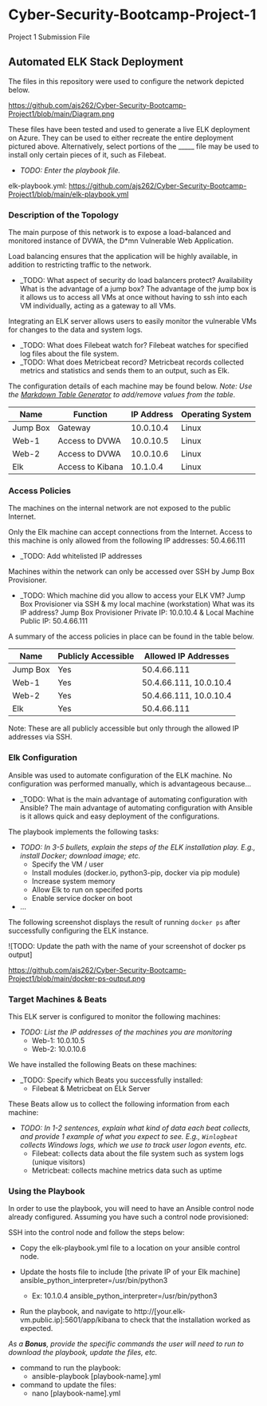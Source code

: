 # Cyber-Security-Bootcamp-Project-1
Project 1 Submission File 

## Automated ELK Stack Deployment

The files in this repository were used to configure the network depicted below.

https://github.com/ajs262/Cyber-Security-Bootcamp-Project1/blob/main/Diagram.png

These files have been tested and used to generate a live ELK deployment on Azure. They can be used to either recreate the entire deployment pictured above. Alternatively, select portions of the _____ file may be used to install only certain pieces of it, such as Filebeat.

  - _TODO: Enter the playbook file._

elk-playbook.yml:
https://github.com/ajs262/Cyber-Security-Bootcamp-Project1/blob/main/elk-playbook.yml

### Description of the Topology

The main purpose of this network is to expose a load-balanced and monitored instance of DVWA, the D*mn Vulnerable Web Application.

Load balancing ensures that the application will be highly available, in addition to restricting traffic to the network.
- _TODO: What aspect of security do load balancers protect? Availability 
	 What is the advantage of a jump box? The advantage of the jump box is it allows us to access all VMs at once without having to ssh into each VM individually, acting as a gateway to all VMs.

Integrating an ELK server allows users to easily monitor the vulnerable VMs for changes to the data and system logs.
- _TODO: What does Filebeat watch for? Filebeat watches for specified log files about the file system.
- _TODO: What does Metricbeat record? Metricbeat records collected metrics and statistics and sends them to an output, such as Elk.

The configuration details of each machine may be found below.
_Note: Use the [Markdown Table Generator](http://www.tablesgenerator.com/markdown_tables) to add/remove values from the table_.

| Name     | Function         | IP Address | Operating System |
|----------|------------------|------------|------------------|
| Jump Box | Gateway          | 10.0.10.4  | Linux            |
| Web-1    | Access to DVWA   | 10.0.10.5  | Linux            |
| Web-2    | Access to DVWA   | 10.0.10.6  | Linux            |
| Elk      | Access to Kibana | 10.1.0.4   | Linux            |

### Access Policies

The machines on the internal network are not exposed to the public Internet. 

Only the Elk machine can accept connections from the Internet. Access to this machine is only allowed from the following IP addresses: 50.4.66.111
- _TODO: Add whitelisted IP addresses 

Machines within the network can only be accessed over SSH by Jump Box Provisioner.
- _TODO: Which machine did you allow to access your ELK VM? Jump Box Provisioner via SSH & my local machine (workstation) 
		 What was its IP address? Jump Box Provisioner Private IP: 10.0.10.4 & Local Machine Public IP: 50.4.66.111

A summary of the access policies in place can be found in the table below.

| Name     | Publicly Accessible | Allowed IP Addresses   |
|----------|---------------------|------------------------|
| Jump Box | Yes                 | 50.4.66.111            |
| Web-1    | Yes                 | 50.4.66.111, 10.0.10.4 |
| Web-2    | Yes                 | 50.4.66.111, 10.0.10.4 |
| Elk      | Yes                 | 50.4.66.111            |

Note: These are all publicly accessible but only through the allowed IP addresses via SSH.

### Elk Configuration

Ansible was used to automate configuration of the ELK machine. No configuration was performed manually, which is advantageous because...
- _TODO: What is the main advantage of automating configuration with Ansible? The main advantage of automating configuration with Ansible is it allows quick and easy deployment of the configurations.

The playbook implements the following tasks:
- _TODO: In 3-5 bullets, explain the steps of the ELK installation play. E.g., install Docker; download image; etc._
	- Specify the VM / user 
	- Install modules (docker.io, python3-pip, docker via pip module)
	- Increase system memory 
	- Allow Elk to run on specifed ports 
	- Enable service docker on boot 
- ...

The following screenshot displays the result of running `docker ps` after successfully configuring the ELK instance.

![TODO: Update the path with the name of your screenshot of docker ps output]

https://github.com/ajs262/Cyber-Security-Bootcamp-Project1/blob/main/docker-ps-output.png

### Target Machines & Beats
This ELK server is configured to monitor the following machines:
- _TODO: List the IP addresses of the machines you are monitoring_
	- Web-1: 10.0.10.5
	- Web-2: 10.0.10.6

We have installed the following Beats on these machines:
- _TODO: Specify which Beats you successfully installed:
	- Filebeat & Metricbeat on ELk Server

These Beats allow us to collect the following information from each machine:
- _TODO: In 1-2 sentences, explain what kind of data each beat collects, and provide 1 example of what you expect to see. E.g., `Winlogbeat` collects Windows logs, which we use to track user logon events, etc._
	- Filebeat: collects data about the file system such as system logs (unique visitors)
	- Metricbeat: collects machine metrics data such as uptime 

### Using the Playbook
In order to use the playbook, you will need to have an Ansible control node already configured. Assuming you have such a control node provisioned: 

SSH into the control node and follow the steps below:
- Copy the elk-playbook.yml file to a location on your ansible control node.
- Update the hosts file to include [the private IP of your Elk machine] ansible_python_interpreter=/usr/bin/python3
	- Ex: 10.1.0.4 ansible_python_interpreter=/usr/bin/python3
	
- Run the playbook, and navigate to http://[your.elk-vm.public.ip]:5601/app/kibana to check that the installation worked as expected.

_As a **Bonus**, provide the specific commands the user will need to run to download the playbook, update the files, etc._
- command to run the playbook:
	- ansible-playbook [playbook-name].yml
- command to update the files:
	- nano [playbook-name].yml
